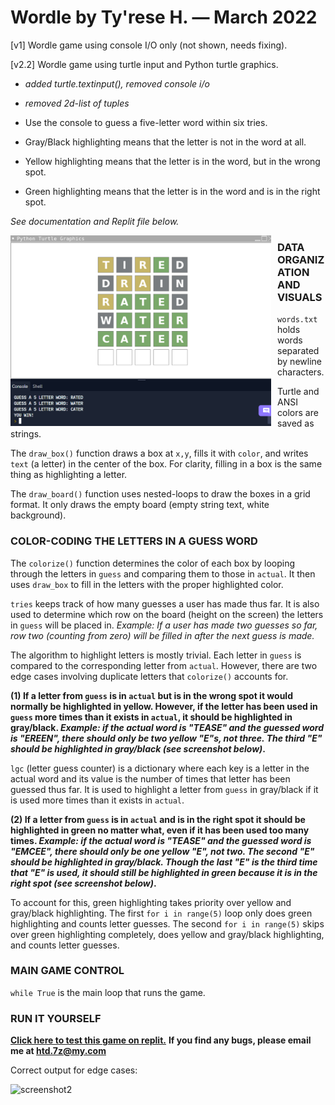 # Wordle by Ty'rese H. — March 2022

\[v1\] Wordle game using console I/O only (not shown, needs fixing).

\[v2.2\] Wordle game using turtle input and Python turtle graphics.
* _added turtle.textinput(), removed console i/o_
* _removed 2d-list of tuples_


* Use the console to guess a five-letter word within six tries.
* Gray/Black highlighting means that the letter is not in the word at all.
* Yellow highlighting means that the letter is in the word, but in the wrong spot.
* Green highlighting means that the letter is in the word and is in the right spot.

_See documentation and Replit file below._

<img src="screen.png"
     alt="screenshot"
     style="float: left; margin-right: 10px;" 
     width="417" 
     height="305"/>
     

### DATA ORGANIZATION AND VISUALS
```words.txt``` holds words separated by newline characters.

Turtle and ANSI colors are saved as strings.

The ```draw_box()``` function draws a box at ```x,y```, fills it with ```color```, and writes ```text``` (a letter) in the center of the box. For clarity, filling in a box is the same thing as highlighting a letter.


The ```draw_board()``` function uses nested-loops to draw the boxes in a grid format. It only draws the empty board (empty string text, white background).


### COLOR-CODING THE LETTERS IN A GUESS WORD
The ```colorize()``` function determines the color of each box by looping through the letters in ```guess``` and comparing them to those in ```actual```.
It then uses ```draw_box``` to fill in the letters with the proper highlighted color.

```tries``` keeps track of how many guesses a user has made thus far. It is also used to determine which row on the board (height on the screen) the letters in ```guess``` will be placed in. _Example: If a user has made two guesses so far, row two (counting from zero) will be filled in after the next guess is made._

The algorithm to highlight letters is mostly trivial. Each letter in ```guess``` is compared to the corresponding letter from ```actual```. However, there are two edge cases involving duplicate letters that ```colorize()``` accounts for.

**(1) If a letter from ```guess``` is in ```actual``` but is in the wrong spot it would normally be highlighted in yellow. However, if the letter has been used in ```guess``` more times than it exists in ```actual```, it should be highlighted in gray/black. _Example: if the actual word is "TEASE" and the guessed word is "EREEN", there should only be two yellow "E"s, not three. The third "E" should be highlighted in gray/black (see screenshot below)_.**

```lgc``` (letter guess counter) is a dictionary where each key is a letter in the actual word and its value is the number of times that letter has been guessed thus far. It is used to highlight a letter from ```guess``` in gray/black if it is used more times than it exists in ```actual```.


**(2) If a letter from ```guess``` is in ```actual``` and is in the right spot it should be highlighted in green no matter what, even if it has been used too many times. _Example: if the actual word is "TEASE" and the guessed word is "EMCEE", there should only be one yellow "E", not two. The second "E" should be highlighted in gray/black. Though the last "E" is the third time that "E" is used, it should still be highlighted in green because it is in the right spot (see screenshot below)_.**

To account for this, green highlighting takes priority over yellow and gray/black highlighting. The first ```for i in range(5)``` loop only does green highlighting and counts letter guesses. The second ```for i in range(5)``` skips over green highlighting completely, does yellow and gray/black highlighting, and counts letter guesses.



### MAIN GAME CONTROL
```while True``` is the main loop that runs the game.

### RUN IT YOURSELF

**[Click here to test this game on replit.](https://replit.com/@ty-rese/Wordle-key#main.py)**
**If you find any bugs, please email me at htd.7z@my.com**

Correct output for edge cases:

<img src="screen2.png"
     alt="screenshot2"
     style="float: left; margin-right: 10px;" 
     width="429" 
     height="403"/>

